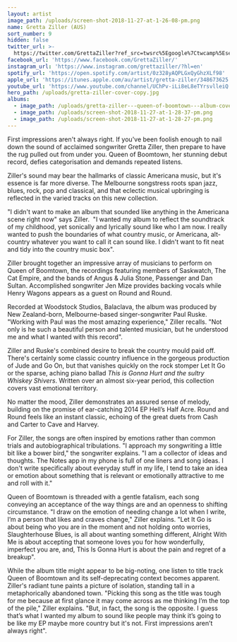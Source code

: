 ```yaml
---
layout: artist
image_path: /uploads/screen-shot-2018-11-27-at-1-26-08-pm.png
name: Gretta Ziller (AUS)
sort_number: 9
hidden: false
twitter_url: >-
  https://twitter.com/GrettaZiller?ref_src=twsrc%5Egoogle%7Ctwcamp%5Eserp%7Ctwgr%5Eauthor
facebook_url: 'https://www.facebook.com/GrettaZiller/'
instagram_url: 'https://www.instagram.com/grettaziller/?hl=en'
spotify_url: 'https://open.spotify.com/artist/0z328yAQPLGxQyGhzXLf98'
apple_url: 'https://itunes.apple.com/au/artist/gretta-ziller/348673625'
youtube_url: 'https://www.youtube.com/channel/UChPv-iLi8eL8eTYrsvlleiQ'
hero_path: /uploads/gretta-ziller-cover-copy.jpg
albums:
  - image_path: /uploads/gretta-ziller---queen-of-boomtown---album-cover-2000px.jpeg
  - image_path: /uploads/screen-shot-2018-11-27-at-1-28-37-pm.png
  - image_path: /uploads/screen-shot-2018-11-27-at-1-28-27-pm.png
---
```


First impressions aren't always right. If you've been foolish enough to nail down the sound of acclaimed songwriter Gretta Ziller, then prepare to have the rug pulled out from under you. Queen of Boomtown, her stunning debut record, defies categorisation and demands repeated listens.

Ziller's sound may bear the hallmarks of classic Americana music, but it's essence is far more diverse. The Melbourne songstress roots span jazz, blues, rock, pop and classical, and that eclectic musical upbringing is reflected in the varied tracks on this new collection.

"I didn't want to make an album that sounded like anything in the Americana scene right now" says Ziller.  "I wanted my album to reflect the soundtrack of my childhood, yet sonically and lyrically sound like who I am now. I really wanted to push the boundaries of what country music, or Americana, alt-country whatever you want to call it can sound like. I didn't want to fit neat and tidy into the country music box".

Ziller brought together an impressive array of musicians to perform on Queen of Boomtown, the recordings featuring members of Saskwatch, The Cat Empire, and the bands of Angus & Julia Stone, Passenger and Dan Sultan. Accomplished songwriter Jen Mize provides backing vocals while Henry Wagons appears as a guest on Round and Round.

Recorded at Woodstock Studios, Balaclava, the album was produced by New Zealand-born, Melbourne-based singer-songwriter Paul Ruske. "Working with Paul was the most amazing experience," Ziller recalls. "Not only is he such a beautiful person and talented musician, but he understood me and what I wanted with this record". 

Ziller and Ruske's combined desire to break the country mould paid off. There's certainly some classic country influence in the gorgeous production of Jude and Go On, but that vanishes quickly on the rock stomper Let It Go or the sparse, aching piano ballad *This is Gonna Hurt and the sultry Whiskey Shivers*. Written over an almost six-year period, this collection covers vast emotional territory.

No matter the mood, Ziller demonstrates an assured sense of melody, building on the promise of ear-catching 2014 EP Hell’s Half Acre. Round and Round feels like an instant classic, echoing of the great duets from Cash and Carter to Cave and Harvey.

For Ziller, the songs are often inspired by emotions rather than common trials and autobiographical tribulations. "I approach my songwriting a little bit like a bower bird," the songwriter explains. "I am a collector of ideas and thoughts. The Notes app in my phone is full of one liners and song ideas. I don't write specifically about everyday stuff in my life, I tend to take an idea or emotion about something that is relevant or emotionally attractive to me and roll with it."

Queen of Boomtown is threaded with a gentle fatalism, each song conveying an acceptance of the way things are and an openness to shifting circumstance. "I draw on the emotion of needing change a lot when I write, I’m a person that likes and craves change," Ziller explains. "Let It Go is about being who you are in the moment and not holding onto worries, Slaughterhouse Blues, is all about wanting something different, Alright With Me is about accepting that someone loves you for how wonderfully, imperfect you are, and, This Is Gonna Hurt is about the pain and regret of a breakup".

While the album title might appear to be big-noting, one listen to title track Queen of Boomtown and its self-deprecating context becomes apparent. Ziller's radiant tune paints a picture of isolation, standing tall in a metaphorically abandoned town. "Picking this song as the title was tough for me because at first glance it may come across as me thinking I’m the top of the pile," Ziller explains. "But, in fact, the song is the opposite. I guess that’s what I wanted my album to sound like people may think it’s going to be like my EP maybe more country but it's not. First impressions aren’t always right".